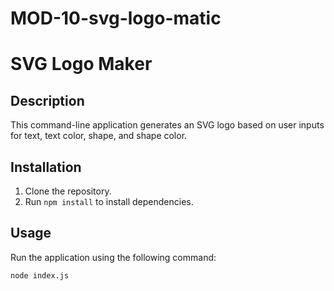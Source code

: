 # MOD-10-svg-logo-matic
# SVG Logo Maker

## Description
This command-line application generates an SVG logo based on user inputs for text, text color, shape, and shape color.

## Installation
1. Clone the repository.
2. Run `npm install` to install dependencies.

## Usage
Run the application using the following command:
```sh
node index.js

